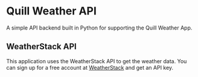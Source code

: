 # Quill Weather API

A simple API backend built in Python for supporting the Quill Weather App.

## WeatherStack API

This application uses the WeatherStack API to get the weather data. You can sign up for a free account at [WeatherStack](https://weatherstack.com/) and get an API key.

